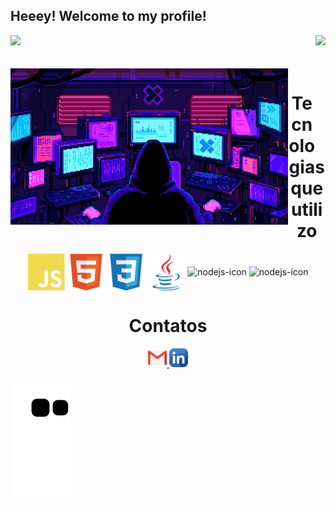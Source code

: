 ## Heeey! Welcome to my profile!

<div>
  <img  height="180em" src="https://github-readme-stats.vercel.app/api?username=GtOliv3r&show_icons=true&theme=midnight-purple&include_all_commits=true&count_private=true"/>
  <img align="right" height="180em" src="https://github-readme-stats.vercel.app/api/top-langs/?username=GtOliv3r&layout=compact&langs_count=16&theme=midnight-purple"/>
</div>
<br>

<div  align="center"> 
  <div style="display: inline_block"><br>
    <img align="left" height="250" alt="coding-time" src="synthwave_code.gif">
    <h1 align="center">Tecnologias que utilizo</h1>
    <img align="center" height="60" width="60" alt="js-icon"  src="https://raw.githubusercontent.com/devicons/devicon/master/icons/javascript/javascript-plain.svg">
    <img align="center" height="60" width="60" alt="html-icon" src="https://raw.githubusercontent.com/devicons/devicon/master/icons/html5/html5-original.svg">
    <img align="center" height="60" width="60" alt="css-icon" src="https://raw.githubusercontent.com/devicons/devicon/master/icons/css3/css3-original.svg">
    <img align="center" height="60" width="60" alt="nodejs-icon" src="https://raw.githubusercontent.com/devicons/devicon/master/icons/java/java-original.svg">
    <img align="center" height="60" width="60" alt="nodejs-icon" src="https://cdn.jsdelivr.net/gh/devicons/devicon/icons/c/c-original.svg">
    <img align="center" height="60" width="60" alt="nodejs-icon" src="https://cdn.jsdelivr.net/gh/devicons/devicon/icons/postgresql/postgresql-plain-wordmark.svg">
   </div>
    
  
  <h1 align="center">Contatos</h1>
    <a href = "mailto: gustavooliveira812@gmail.com">
      <img width="30" src="gmail.png">
    </a>
    <a href = "https://www.linkedin.com/in/gustavo-oliveira-da-cunha-606097269/">
      <img width="30" src="linkedin.png">
    </a>
</div>
  
![Snake animation](https://github.com/GtOliv3r/GtOliv3r/blob/output/github-contribution-grid-snake.svg)
